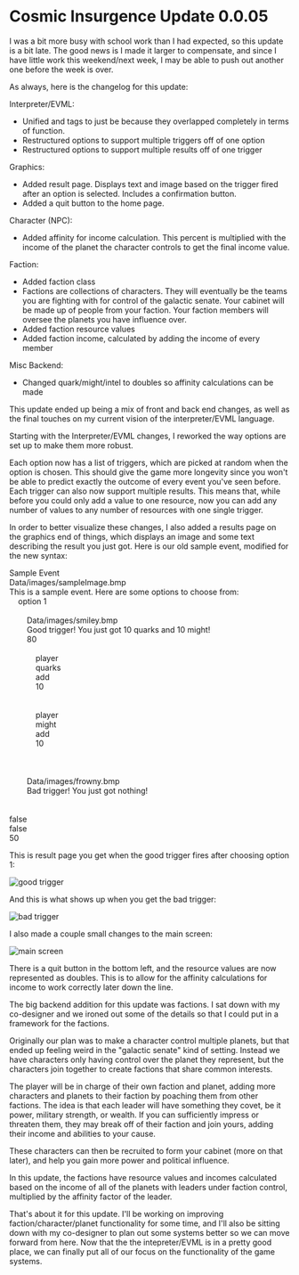 # Cosmic Insurgence Update 0.0.05
I was a bit more busy with school work than I had expected, so this update is a bit late. The good news is I made it larger to compensate, and since I have little work this weekend/next week, I may be able to push out another one before the week is over.

As always, here is the changelog for this update:

Interpreter/EVML:  
- Unified <txt> and <desc> tags to just be <txt> because they overlapped completely in terms of function.
- Restructured options to support multiple triggers off of one option
- Restructured options to support multiple results off of one trigger

Graphics:  
- Added result page. Displays text and image based on the trigger fired after an option is selected. Includes a confirmation button.
- Added a quit button to the home page.

Character (NPC):  
- Added affinity for income calculation. This percent is multiplied with the income of the planet the character controls to get the final income value.

Faction:  
- Added faction class
- Factions are collections of characters. They will eventually be the teams you are fighting with for control of the galactic senate. Your cabinet will be made up of people from your faction. Your faction members will oversee the planets you have influence over.
- Added faction resource values
- Added faction income, calculated by adding the income of every member

Misc Backend:  
- Changed quark/might/intel to doubles so affinity calculations can be made


This update ended up being a mix of front and back end changes, as well as the final touches on my current vision of the interpreter/EVML language.

Starting with the Interpreter/EVML changes, I reworked the way options are set up to make them more robust.

Each option now has a list of triggers, which are picked at random when the option is chosen. This should give the game more longevity since you won't be able to predict exactly the outcome of every event you've seen before. Each trigger can also now support multiple results. This means that, while before you could only add a value to one resource, now you can add any number of values to any number of resources with one single trigger.

In order to better visualize these changes, I also added a results page on the graphics end of things, which displays an image and some text describing the result you just got. Here is our old sample event, modified for the new syntax:

<name>Sample Event</name>  
<img>Data/images/sampleImage.bmp</img>  
<txt>This is a sample event. Here are some options to choose from:</txt>  
<opt>
&nbsp;&nbsp;&nbsp;&nbsp;<txt>option 1</txt>  
&nbsp;&nbsp;&nbsp;&nbsp;<trigger>  
&nbsp;&nbsp;&nbsp;&nbsp;&nbsp;&nbsp;&nbsp;&nbsp;<img>Data/images/smiley.bmp</img>  
&nbsp;&nbsp;&nbsp;&nbsp;&nbsp;&nbsp;&nbsp;&nbsp;<txt>Good trigger! You just got 10 quarks and 10 might!</txt>  
&nbsp;&nbsp;&nbsp;&nbsp;&nbsp;&nbsp;&nbsp;&nbsp;<rand>80</rand>  
&nbsp;&nbsp;&nbsp;&nbsp;&nbsp;&nbsp;&nbsp;&nbsp;<result>  
&nbsp;&nbsp;&nbsp;&nbsp;&nbsp;&nbsp;&nbsp;&nbsp;&nbsp;&nbsp;&nbsp;&nbsp;<scope>player</scope>  
&nbsp;&nbsp;&nbsp;&nbsp;&nbsp;&nbsp;&nbsp;&nbsp;&nbsp;&nbsp;&nbsp;&nbsp;<target>quarks</target>  
&nbsp;&nbsp;&nbsp;&nbsp;&nbsp;&nbsp;&nbsp;&nbsp;&nbsp;&nbsp;&nbsp;&nbsp;<mod>add</mod>  
&nbsp;&nbsp;&nbsp;&nbsp;&nbsp;&nbsp;&nbsp;&nbsp;&nbsp;&nbsp;&nbsp;&nbsp;<value>10</value>  
&nbsp;&nbsp;&nbsp;&nbsp;&nbsp;&nbsp;&nbsp;&nbsp;</result>  
&nbsp;&nbsp;&nbsp;&nbsp;&nbsp;&nbsp;&nbsp;&nbsp;<result>  
&nbsp;&nbsp;&nbsp;&nbsp;&nbsp;&nbsp;&nbsp;&nbsp;&nbsp;&nbsp;&nbsp;&nbsp;<scope>player</scope>  
&nbsp;&nbsp;&nbsp;&nbsp;&nbsp;&nbsp;&nbsp;&nbsp;&nbsp;&nbsp;&nbsp;&nbsp;<target>might</target>  
&nbsp;&nbsp;&nbsp;&nbsp;&nbsp;&nbsp;&nbsp;&nbsp;&nbsp;&nbsp;&nbsp;&nbsp;<mod>add</mod>  
&nbsp;&nbsp;&nbsp;&nbsp;&nbsp;&nbsp;&nbsp;&nbsp;&nbsp;&nbsp;&nbsp;&nbsp;<value>10</value>  
&nbsp;&nbsp;&nbsp;&nbsp;&nbsp;&nbsp;&nbsp;&nbsp;</result>  
&nbsp;&nbsp;&nbsp;&nbsp;</trigger>  
&nbsp;&nbsp;&nbsp;&nbsp;<trigger>  
&nbsp;&nbsp;&nbsp;&nbsp;&nbsp;&nbsp;&nbsp;&nbsp;<img>Data/images/frowny.bmp</img>  
&nbsp;&nbsp;&nbsp;&nbsp;&nbsp;&nbsp;&nbsp;&nbsp;<txt>Bad trigger! You just got nothing!</txt>  
&nbsp;&nbsp;&nbsp;&nbsp;</trigger>  
</opt>  
<unique>false</unique>  
<lock>false</lock>  
<rand>50</rand>  

This is result page you get when the good trigger fires after choosing option 1:

![good trigger](https://ramseyop.com/pages/assets/update0-0-05/goodTrigger.jpg)

And this is what shows up when you get the bad trigger:

![bad trigger](https://ramseyop.com/pages/assets/update0-0-05/badTrigger.jpg)

I also made a couple small changes to the main screen:

![main screen](https://ramseyop.com/pages/assets/update0-0-05/newMainScreen.jpg)

There is a quit button in the bottom left, and the resource values are now represented as doubles. This is to allow for the affinity calculations for income to work correctly later down the line.

The big backend addition for this update was factions. I sat down with my co-designer and we ironed out some of the details so that I could put in a framework for the factions.

Originally our plan was to make a character control multiple planets, but that ended up feeling weird in the "galactic senate" kind of setting. Instead we have characters only having control over the planet they represent, but the characters join together to create factions that share common interests.

The player will be in charge of their own faction and planet, adding more characters and planets to their faction by poaching them from other factions. The idea is that each leader will have something they covet, be it power, military strength, or wealth. If you can sufficiently impress or threaten them, they may break off of their faction and join yours, adding their income and abilities to your cause.

These characters can then be recruited to form your cabinet (more on that later), and help you gain more power and political influence.

In this update, the factions have resource values and incomes calculated based on the income of all of the planets with leaders under faction control, multiplied by the affinity factor of the leader.

That's about it for this update. I'll be working on improving faction/character/planet functionality for some time, and I'll also be sitting down with my co-designer to plan out some systems better so we can move forward from here. Now that the the intepreter/EVML is in a pretty good place, we can finally put all of our focus on the functionality of the game systems.